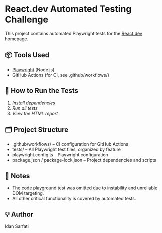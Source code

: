# React.dev Automated Testing Challenge

This project contains automated Playwright tests for the [React.dev](https://react.dev) homepage.

## 📦 Tools Used

- [Playwright](https://playwright.dev/) (Node.js)
- GitHub Actions (for CI, see .github/workflows/)

## 🚀 How to Run the Tests

1. *Install dependencies*
2. *Run all tests*
3. *View the HTML report*


## 🗂️ Project Structure

- .github/workflows/ – CI configuration for GitHub Actions
- tests/ – All Playwright test files, organized by feature
- playwright.config.js – Playwright configuration
- package.json / package-lock.json – Project dependencies and scripts

## 📝 Notes

- The code playground test was omitted due to instability and unreliable DOM targeting.
- All other critical functionality is covered by automated tests.

## 💡 Author

Idan Sarfati


